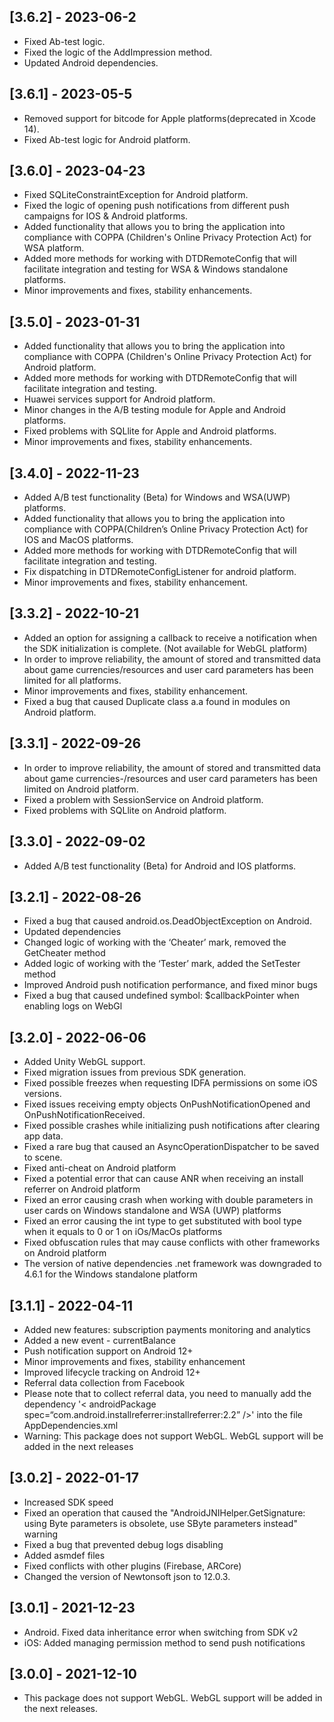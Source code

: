 ## [3.6.2] - 2023-06-2
- Fixed Ab-test logic.
- Fixed the logic of the AddImpression method.
- Updated Android dependencies.


## [3.6.1] - 2023-05-5
- Removed support for bitcode for Apple platforms(deprecated in Xcode 14).
- Fixed Ab-test logic for Android platform.

## [3.6.0] - 2023-04-23
- Fixed SQLiteConstraintException for Android platform.
- Fixed the logic of opening push notifications from different push campaigns for IOS & Android platforms.
- Added functionality that allows you to bring the application into compliance with COPPA (Children's Online Privacy Protection Act) for WSA platform.
- Added more methods for working with DTDRemoteConfig that will facilitate integration and testing for WSA & Windows standalone platforms.
- Minor improvements and fixes, stability enhancements.

## [3.5.0] - 2023-01-31
- Added functionality that allows you to bring the application into compliance with COPPA (Children's Online Privacy Protection Act) for Android platform.
- Added more methods for working with DTDRemoteConfig that will facilitate integration and testing.
- Huawei services support for Android platform.
- Minor changes in the A/B testing module for Apple and Android platforms.
- Fixed problems with SQLlite for Apple and Android platforms.
- Minor improvements and fixes, stability enhancements.

## [3.4.0] - 2022-11-23
- Added A/B test functionality (Beta) for Windows and WSA(UWP) platforms.
- Added functionality that allows you to bring the application into compliance with COPPA(Children’s Online Privacy Protection Act) for IOS and MacOS platforms.
- Added more methods for working with DTDRemoteConfig that will facilitate integration and testing.
- Fix dispatching in DTDRemoteConfigListener for android platform.
- Minor improvements and fixes, stability enhancement.

## [3.3.2] - 2022-10-21
- Added an option for assigning a callback to receive a notification when the SDK initialization is complete. (Not available for WebGL platform)
- In order to improve reliability, the amount of stored and transmitted data about game currencies/resources and user card parameters has been limited for all platforms.
- Minor improvements and fixes, stability enhancement.
- Fixed a bug that caused Duplicate class a.a found in modules on Android platform.

## [3.3.1] - 2022-09-26
- In order to improve reliability, the amount of stored and transmitted data about game currencies-/resources and user card parameters has been limited on Android platform.
- Fixed a problem with SessionService on Android platform.
- Fixed problems with SQLlite on Android platform.

## [3.3.0] - 2022-09-02
- Added A/B test functionality (Beta) for Android and IOS platforms.

## [3.2.1] - 2022-08-26
- Fixed a bug that caused android.os.DeadObjectException on Android.
- Updated dependencies
- Changed logic of working with the ‘Cheater’ mark, removed the GetCheater method
- Added logic of working with the ‘Tester’ mark, added the SetTester method
- Improved Android push notification performance, and fixed minor bugs
- Fixed a bug that caused undefined symbol: $callbackPointer when enabling logs on WebGl

## [3.2.0] - 2022-06-06
- Added Unity WebGL support.
- Fixed migration issues from previous SDK generation.
- Fixed possible freezes when requesting IDFA permissions on some iOS versions.
- Fixed issues receiving empty objects OnPushNotificationOpened and OnPushNotificationReceived.
- Fixed possible crashes while initializing push notifications after clearing app data.
- Fixed a rare bug that caused an AsyncOperationDispatcher to be saved to scene.
- Fixed anti-cheat on Android platform
- Fixed a potential error that can cause ANR when receiving an install referrer on Android platform
- Fixed an error causing crash when working with double parameters in user cards on Windows standalone and WSA (UWP) platforms
- Fixed an error causing the int type to get substituted with bool type when it equals to 0 or 1 on iOs/MacOs platforms
- Fixed obfuscation rules that may cause conflicts with other frameworks on Android platform
- The version of native dependencies .net framework was downgraded to 4.6.1 for the Windows standalone platform

## [3.1.1] - 2022-04-11
- Added new features: subscription payments monitoring and analytics
- Added a new event - currentBalance
- Push notification support on Android 12+
- Minor improvements and fixes, stability enhancement
- Improved lifecycle tracking on Android 12+
- Referral data collection from Facebook
- Please note that to collect referral data, you need to manually add the dependency '< androidPackage spec=“com.android.installreferrer:installreferrer:2.2” />'  into the file AppDependencies.xml
- Warning: This package does not support WebGL. WebGL support will be added in the next releases

## [3.0.2] - 2022-01-17
- Increased SDK speed
- Fixed an operation that caused the "AndroidJNIHelper.GetSignature: using Byte parameters is obsolete, use SByte parameters instead" warning
- Fixed a bug that prevented debug logs disabling
- Added asmdef files
- Fixed conflicts with other plugins (Firebase, ARCore)
- Сhanged the version of Newtonsoft json to 12.0.3.

## [3.0.1] - 2021-12-23
 - Android. Fixed data inheritance error when switching from SDK v2
 - iOS: Added managing permission method to send push notifications

## [3.0.0] - 2021-12-10
 - This package does not support WebGL. WebGL support will be added in the next releases.
